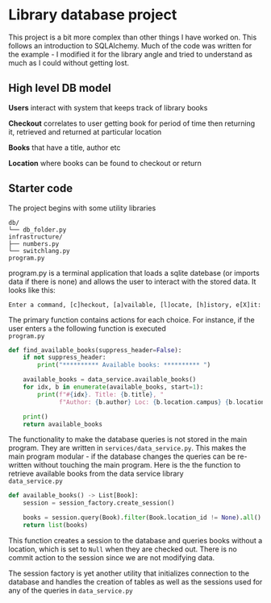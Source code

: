 # Library database project

This project is a bit more complex than other things I have worked on. This follows an introduction to SQLAlchemy. Much of the code was written for the example - I modified it for the library angle and tried to understand as much as I could without getting lost.


## High level DB model

**Users** interact with system that keeps track of library books

**Checkout** correlates to user getting book for period of time then returning it, retrieved and returned at particular location

**Books** that have a title, author etc

**Location** where books can be found to checkout or return

## Starter code

The project begins with some utility libraries

```
db/
└── db_folder.py
infrastructure/
├── numbers.py
└── switchlang.py
program.py
```

program.py is a terminal application that loads a sqlite datebase (or imports data if there is none) and allows the user to interact with the stored data. It looks like this:
``` 
Enter a command, [c]heckout, [a]vailable, [l]ocate, [h]istory, e[X]it: 
```
The primary function contains actions for each choice. For instance, if the user enters `a` the following function is executed  
`program.py`
```python
def find_available_books(suppress_header=False):
    if not suppress_header:
        print("********** Available books: ********** ")

    available_books = data_service.available_books()
    for idx, b in enumerate(available_books, start=1):
        print(f"#{idx}. Title: {b.title}, "
              f"Author: {b.author} Loc: {b.location.campus} {b.location.street}")

    print()
    return available_books
```
The functionality to make the database queries is not stored in the main program. They are written in `services/data_service.py`. This makes the main program modular - if the database changes the queries can be re-written without touching the main program. Here is the the function to retrieve available books from the data service library  
`data_service.py`
```python
def available_books() -> List[Book]:
    session = session_factory.create_session()

    books = session.query(Book).filter(Book.location_id != None).all()
    return list(books)
```
This function creates a session to the database and queries books without a location, which is set to `Null` when they are checked out. There is no commit action to the session since we are not modifying data.

The session factory is yet another utility that initializes connection to the database and handles the creation of tables as well as the sessions used for any of the queries in `data_service.py`